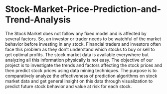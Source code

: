# Stock-Market-Price-Prediction-and-Trend-Analysis

The Stock Market does not follow any fixed model and is affected by several factors. So, an investor or trader needs to be watchful of the market behavior before investing in any stock. Financial traders and investors often face this problem as they don’t understand which stocks to buy or sell to get optimal profits. The stock market data is available everywhere but analyzing all this information physically is not easy. The objective of our project is to investigate the trends and factors affecting the stock prices and then predict stock prices using data mining techniques. The purpose is to comparatively analyze the effectiveness of prediction algorithms on stock market data and get general insight on this data through visualization to predict future stock behavior and value at risk for each stock.
